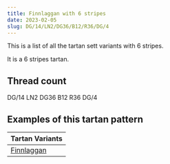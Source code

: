 ```yaml
---
title: Finnlaggan with 6 stripes
date: 2023-02-05
slug: DG/14/LN2/DG36/B12/R36/DG/4
---
```

This is a list of all the tartan sett variants with 6 stripes.

It is a 6 stripes tartan.


## Thread count
DG/14 LN2 DG36 B12 R36 DG/4

## Examples of this tartan pattern

| Tartan Variants |
|---------------|
| [Finnlaggan](/variants/dg/14/ln2/dg36/b12/r36/dg/4-b304080-dg003000-lne0e0e0-rc00000)||
